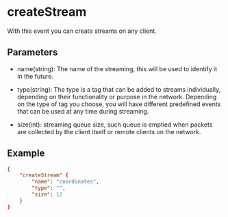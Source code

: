 # createStream

With this event you can create streams on any client.


## Parameters

- name(string): The name of the streaming, this will be used to identify it in the future.

- type(string): The type is a tag that can be added to streams individually, depending on their functionality or purpose in the network. Depending on the type of tag you choose, you will have different predefined events that can be used at any time during streaming.

- size(int): streaming queue size, such queue is emptied when packets are collected by the client itself or remote clients on the network.

## Example

```json
{
    "createStream" {
        "name": "coordinates",
        "type": "",
        "size": 12
    }
}
```


